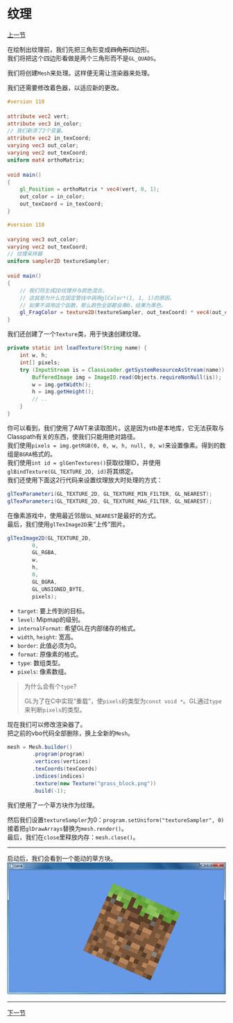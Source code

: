 # 纹理

[上一节](shader-2.md)

在绘制出纹理前，我们先把三角形变成~~四角形~~四边形。  
我们将把这个四边形看做是两个三角形而不是`GL_QUADS`。

我们将创建`Mesh`来处理。这样便无需让渲染器来处理。

我们还需要修改着色器，以适应新的更改。
```glsl
#version 110

attribute vec2 vert;
attribute vec3 in_color;
// 我们新添了2个变量。
attribute vec2 in_texCoord;
varying vec3 out_color;
varying vec2 out_texCoord;
uniform mat4 orthoMatrix;

void main()
{
    gl_Position = orthoMatrix * vec4(vert, 0, 1);
    out_color = in_color;
    out_texCoord = in_texCoord;
}
```
```glsl
#version 110

varying vec3 out_color;
varying vec2 out_texCoord;
// 纹理采样器
uniform sampler2D textureSampler;

void main()
{
    // 我们将生成2D纹理并与颜色混合。
    // 这就是为什么在固定管线中调用glColor*(1, 1, 1)的原因。
    // 如果不调用这个函数，那么颜色全部都会乘0，结果为黑色。
    gl_FragColor = texture2D(textureSampler, out_texCoord) * vec4(out_color, 1);
}
```

我们还创建了一个`Texture`类，用于快速创建纹理。
```java
private static int loadTexture(String name) {
    int w, h;
    int[] pixels;
    try (InputStream is = ClassLoader.getSystemResourceAsStream(name)) {
        BufferedImage img = ImageIO.read(Objects.requireNonNull(is));
        w = img.getWidth();
        h = img.getHeight();
        // ..
    }
}
```
你可以看到，我们使用了AWT来读取图片。这是因为stb是本地库，它无法获取与Classpath有关的东西，使我们只能用绝对路径。  
我们使用`pixels = img.getRGB(0, 0, w, h, null, 0, w)`来设置像素。得到的数组是`BGRA`格式的。  
我们使用`int id = glGenTextures()`获取纹理ID，并使用`glBindTexture(GL_TEXTURE_2D, id)`将其绑定。  
我们还使用下面这2行代码来设置纹理放大时处理的方式：
```java
glTexParameteri(GL_TEXTURE_2D, GL_TEXTURE_MIN_FILTER, GL_NEAREST);
glTexParameteri(GL_TEXTURE_2D, GL_TEXTURE_MAG_FILTER, GL_NEAREST);
```
在像素游戏中，使用最近邻居`GL_NEAREST`是最好的方式。  
最后，我们使用`glTexImage2D`来“上传”图片。
```java
glTexImage2D(GL_TEXTURE_2D,
        0,
        GL_RGBA,
        w,
        h,
        0,
        GL_BGRA,
        GL_UNSIGNED_BYTE,
        pixels);
```
- `target`: 要上传到的目标。
- `level`: Mipmap的级别。
- `internalFormat`: 希望GL在内部储存的格式。
- `width`, `height`: 宽高。
- `border`: 此值必须为0。
- `format`: 原像素的格式。
- `type`: 数组类型。
- `pixels`: 像素数组。
> 为什么会有个`type`?
> 
> GL为了在C中实现“重载”，使`pixels`的类型为`const void *`。GL通过`type`来判断`pixels`的类型。

现在我们可以修改渲染器了。  
把之前的vbo代码全部删除，换上全新的`Mesh`。
```java
mesh = Mesh.builder()
        .program(program)
        .vertices(vertices)
        .texCoords(texCoords)
        .indices(indices)
        .texture(new Texture("grass_block.png"))
        .build(-1);
```
我们使用了一个草方块作为纹理。

然后我们设置`textureSampler`为0：`program.setUniform("textureSampler", 0)`  
接着把`glDrawArrays`替换为`mesh.render()`。  
最后，我们在`close`里释放内存：`mesh.close()`。

---
启动后，我们会看到一个能动的草方块。  
![texture](texture.png)

---
[下一节](camera.md)
